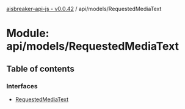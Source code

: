 [aisbreaker-api-js - v0.0.42](../README.md) / api/models/RequestedMediaText

# Module: api/models/RequestedMediaText

## Table of contents

### Interfaces

- [RequestedMediaText](../interfaces/api_models_RequestedMediaText.RequestedMediaText.md)

